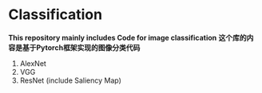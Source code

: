 # Classification



**This repository mainly includes Code for image classification**
**这个库的内容是基于Pytorch框架实现的图像分类代码**

1. AlexNet 
2. VGG
3. ResNet (include Saliency Map)